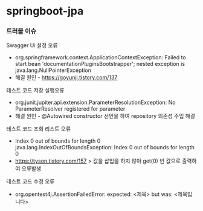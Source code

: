 # springboot-jpa

### 트러블 이슈

Swagger Ui 설정 오류<br>
- org.springframework.context.ApplicationContextException: Failed to start bean 'documentationPluginsBootstrapper'; nested exception is java.lang.NullPointerException
- 해결 원인 - https://goyunji.tistory.com/137

테스트 코드 저장 실행오류 <br>
- org.junit.jupiter.api.extension.ParameterResolutionException: No ParameterResolver registered for parameter
- 해결 원인 - @Autowired constructor 선언을 하여 repository 의존성 주입 해결

테스트 코드 조회 리스트 오류 <br>
- Index 0 out of bounds for length 0 java.lang.IndexOutOfBoundsException: Index 0 out of bounds for length 0
- https://tyson.tistory.com/157 > 값을 삽입을 하지 않아 get(0) 빈 값으로 출력하여 오류발생

테스트 코드 수정 오류 <br>
- org.opentest4j.AssertionFailedError: expected: <제목> but was: <제목입니다>

